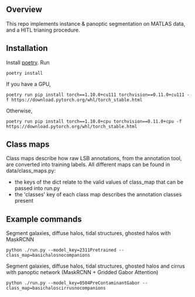 ## Overview

This repo implements instance & panoptic segmentation on MATLAS data, and a HITL trianing procedure.

## Installation

Install [poetry](https://python-poetry.org/docs/). Run
```
poetry install
```

If you have a GPU,
```
poetry run pip install torch==1.10.0+cu111 torchvision==0.11.0+cu111 -f https://download.pytorch.org/whl/torch_stable.html
```

Otherwise,
```
poetry run pip install torch==1.10.0+cpu torchvision==0.11.0+cpu -f https://download.pytorch.org/whl/torch_stable.html
```


## Class maps

Class maps describe how raw LSB annotations, from the annotation tool, are converted into training labels. All different maps can be found in data/class_maps.py:
- the keys of the dict relate to the valid values of class_map that can be passed into run.py
- the 'classes' key of each class map describes the annotation classes present

## Example commands

Segment galaxies, diffuse halos, tidal structures, ghosted halos with MaskRCNN
```
python ./run.py --model_key=2311Pretrained --class_map=basichalosnocompanions
```

Segment galaxies, diffuse halos, tidal structures, ghosted halos and cirrus with panoptic network (MaskRCNN + Gridded Gabor Attention)
```
python ./run.py --model_key=0504PreContaminantGabor --class_map=basichaloscirrusnocompanions
```
